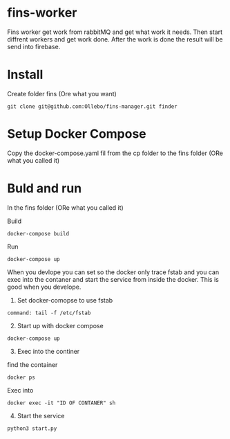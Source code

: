# fins-worker


Fins worker get work from rabbitMQ and get what work it needs. Then start diffrent workers and get work done.
After the work is done the result will be send into firebase.


# Install

Create folder fins (Ore what you want)

```
git clone git@github.com:Ollebo/fins-manager.git finder
```


# Setup Docker Compose

Copy the docker-compose.yaml fil from the cp folder to the fins folder (ORe what you called it)


# Buld and run
In the fins folder (ORe what you called it)



Build
```
docker-compose build
```

Run
```
docker-compose up
```

When you devlope you can set so the docker only trace fstab and you can exec into the contaner and start the service from inside the docker. 
This is good when you develope.

1. Set docker-comopse to use fstab

```
command: tail -f /etc/fstab
```
2. Start up with docker compose

```
docker-compose up
```

3. Exec into the continer

find the container
```
docker ps
```
Exec into
```
docker exec -it "ID OF CONTANER" sh 
```

4. Start the service

```
python3 start.py
```



